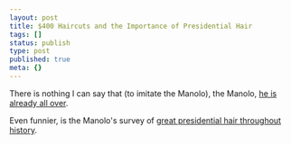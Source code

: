 ```yaml
---
layout: post
title: $400 Haircuts and the Importance of Presidential Hair
tags: []
status: publish
type: post
published: true
meta: {}
---
```

There is nothing I can say that (to imitate the Manolo), the Manolo, <a href="http://www.pajamasmedia.com/2007/04/hair_ball.php">he is already all over</a>.

Even funnier, is the Manolo's survey of <a href="http://politicscentral.com/2006/09/24/hail_to_the_coif.php">great presidential hair throughout history</a>.
